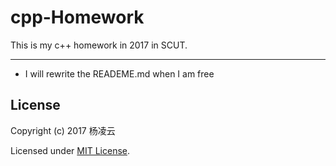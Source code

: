 # cpp-Homework

This is my c++ homework in 2017 in SCUT.

---

- I will rewrite the READEME.md when I am free

## License

Copyright (c) 2017 杨凌云

Licensed under [MIT License](https://mit-license.org/).